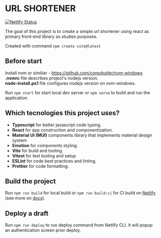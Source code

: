 # URL SHORTENER

[![Netlify Status](https://api.netlify.com/api/v1/badges/03e87063-5161-42f8-a543-0c535a43ab61/deploy-status?branch=main)](https://app.netlify.com/sites/gsag-url-shortener/deploys)

The goal of this project is to create a simple url shortener using react as primary front-end library as studies purposes.

Created with command `npm create vite@latest`

## Before start

Install nvm or similiar - https://github.com/coreybutler/nvm-windows  
**.nvmrc** file describes project's nodejs version.  
**node-install.ps1** file configures nodejs version on nvm-windows.

Run `npm start` for start local dev server or `npm serve` to build and run the application.

## Which tecnologies this project uses?

-   **Typescript** for better javascript code typing.
-   **React** for app construction and componentization.
-   **Material UI (MUI)** components library that implements material design system
-   **Emotion** for components styling.
-   **Vite** for build and tooling.
-   **Vitest** for test tooling and setup
-   **ESLint** for code best practices and linting.
-   **Prettier** for code formatting.

## Build the project

Run `npm run build` for local build or `npm run build:ci` for CI build on [Netlify](https://netlify.com/) (see more on [docs](https://docs.netlify.com/get-started/)).

## Deploy a draft

Run `npm run deploy` to run deploy command from Netlify CLI. It will popup an authentication screen prior deploy.
